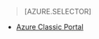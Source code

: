 > [AZURE.SELECTOR]
<!--- [Azure Portal](../articles/storage/storage-e2e-troubleshooting.md)-->
- [Azure Classic Portal](/documentation/articles/storage-e2e-troubleshooting-classic-portal/)
